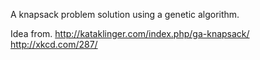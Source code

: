 A knapsack problem solution using a genetic algorithm.

Idea from.
http://kataklinger.com/index.php/ga-knapsack/
http://xkcd.com/287/
